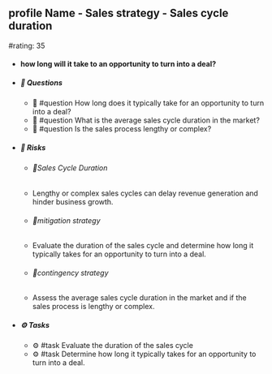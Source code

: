 ## profile Name - Sales strategy - Sales cycle duration
#rating: 35
- #### how long will it take to an opportunity to turn into a deal?
- ##### 💭 Questions
  - 💭 #question How long does it typically take for an opportunity to turn into a deal?
  - 💭 #question What is the average sales cycle duration in the market?
  - 💭 #question Is the sales process lengthy or complex?
- ##### 🚨 Risks
  - ###### 🚨Sales Cycle Duration
  - Lengthy or complex sales cycles can delay revenue generation and hinder business growth.
  - ###### 🚨mitigation strategy
  - Evaluate the duration of the sales cycle and determine how long it typically takes for an opportunity to turn into a deal.
  - ###### 🚨contingency strategy
  - Assess the average sales cycle duration in the market and if the sales process is lengthy or complex.
- ##### ⚙️ Tasks
  - ⚙️ #task Evaluate the duration of the sales cycle
  - ⚙️ #task  Determine how long it typically takes for an opportunity to turn into a deal.


